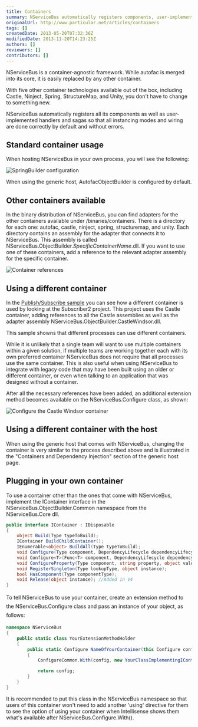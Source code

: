 ```yaml
---
title: Containers
summary: NServiceBus automatically registers components, user-implemented handlers, and sagas.
originalUrl: http://www.particular.net/articles/containers
tags: []
createdDate: 2013-05-20T07:32:36Z
modifiedDate: 2013-11-20T14:23:25Z
authors: []
reviewers: []
contributors: []
---
```


NServiceBus is a container-agnostic framework. While autofac is merged into its core, it is easily replaced by any other container.

With five other container technologies available out of the box, including Castle, Ninject, Spring, StructureMap, and Unity, you don't have to change to something new.

NServiceBus automatically registers all its components as well as user-implemented handlers and sagas so that all instancing modes and wiring are done correctly by default and without errors.

Standard container usage
------------------------

When hosting NServiceBus in your own process, you will see the following:

![SpringBuilder configuration](SpringBuilder_configuration.jpg)

When using the generic host, AutofacObjectBuilder is configured by default.

Other containers available
--------------------------

In the binary distribution of NServiceBus, you can find adapters for the other containers available under /binaries/containers. There is a directory for each one: autofac, castle, ninject, spring, structuremap, and unity. Each directory contains an assembly for the adapter that connects it to NServiceBus. This assembly is called NServiceBus.ObjectBuilder.*SpecificContainerName*.dll. If you want to use one of these containers, add a reference to the relevant adapter assembly for the specific container.

![Container references](Container_references.jpg)

Using a different container
---------------------------

In the [Publish/Subscribe sample](publish-subscribe-sample.md) you can see how a different container is used by looking at the Subscriber2 project. This project uses the Castle container, adding references to all the Castle assemblies as well as the adapter assembly NServiceBus.ObjectBuilder.CastleWindsor.dll.

This sample showns that different processes can use different containers.

While it is unlikely that a single team will want to use multiple containers within a given solution, if multiple teams are working together each with its own preferred container NServiceBus does not require that all processes use the same container. This is also useful when using NServiceBus to integrate with legacy code that may have been built using an older or different container, or even when talking to an application that was designed without a container.

After all the necessary references have been added, an additional extension method becomes available on the NServiceBus.Configure class, as shown:

![Configure the Castle Windsor container](Configure_the_Castle_Windsor_container.jpg)

Using a different container with the host
-----------------------------------------

When using the generic host that comes with NServiceBus, changing the container is very similar to the process described above and is illustrated in the "Containers and Dependency Injection" section of the generic host page.

Plugging in your own container
------------------------------

To use a container other than the ones that come with NServiceBus, implement the IContainer interface in the NServiceBus.ObjectBuilder.Common namespace from the NServiceBus.Core dll.


```C#
public interface IContainer : IDisposable
{
    object Build(Type typeToBuild);
    IContainer BuildChildContainer();
    IEnumerable<object> BuildAll(Type typeToBuild);
    void Configure(Type component, DependencyLifecycle dependencyLifecycle);
    void Configure<T>(Func<T> component, DependencyLifecycle dependencyLifecycle); //Added in V4
    void ConfigureProperty(Type component, string property, object value);
    void RegisterSingleton(Type lookupType, object instance);
    bool HasComponent(Type componentType);
    void Release(object instance); //Added in V4
}
```


<span style="font-size: 14px; line-height: 24px;">To tell NServiceBus to use your container, create an extension method to the NServiceBus.Configure class and pass an instance of your object, as follows:</span>



```C#
namespace NServiceBus
{
    public static class YourExtensionMethodHolder
    {
        public static Configure NameOfYourContainer(this Configure config)
        {
            ConfigureCommon.With(config, new YourClassImplementingIContainer());

            return config;
        }
    }
}
```



It is recommended to put this class in the NServiceBus namespace so that users of this container won't need to add another 'using' directive for them to see the option of using your container when Intellisense shows them what's available after NServiceBus.Configure.With().

